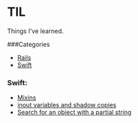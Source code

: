 TIL
====

Things I've learned.

###Categories

* [Rails](#rails)
* [Swift](#swift)

### Swift:
- [Mixins](Swift/mixins.md)
- [inout variables and shadow copies](Swift/inout_variables_functions_and_closures.md)
- [Search for an object with a partial string](Rails/search_for_string_in_active_record.md)
